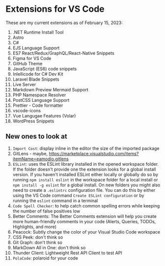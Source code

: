# Extensions for VS Code

These are my current extensions as of February 15, 2023:

1. .NET Runtime Install Tool
1. Astro
1. C#
1. EJS Language Support
1. ES7 React/Redux/GraphQL/React-Native Snippets
1. Figma for VS Code
1. GitHub Theme
1. JavaScript (ES6) code snippets
1. Inlellicode for C# Dev Kit
1. Laravel Blade Snippets
1. Live Server
1. Markdown Preview Mermaid Support
1. PHP Namespace Resolver
1. PostCSS Language Support
1. Prettier - Code formatter
1. vscode-icons
1. Vue Langugae Features (Volar)
1. WordPress Snippets

## New ones to look at

1. `Import Cost`: display inline in the editor the size of the imported package
1. GitLens - maybe, https://marketplace.visualstudio.com/items?itemName=eamodio.gitlens
1. `ESLint`: uses the ESLint library installed in the opened workspace folder. If the folder doesn't provide one the extension looks for a global install version. If you haven't installed ESLint either locally or globally do so by running `npm install eslint` in the workspace folder for a local install or `npm install -g eslint` for a global install. On new folders you might also need to create a `.eslintrc` configuration file. You can do this by either using the VS Code command `Create ESLint configuration` or by running the `eslint` command in a terminal
1. `Code Spell Checker`: to help catch common spelling errors while keeping the number of false positives low
1. Better Comments: The Better Comments extension will help you create more human-friendly comments in your code (Alerts, Queries, TODOs, Highlights, and more)
1. Peacock: Subtly change the color of your Visual Studio Code workspace
1. CSS Peek: don't think so
1. Git Graph: don't think so
1. MarkDown All in One: don't think so
1. Thunder Client: Lightweight Rest API Client to test API
1. `PolaCode`: polaroid for your code
